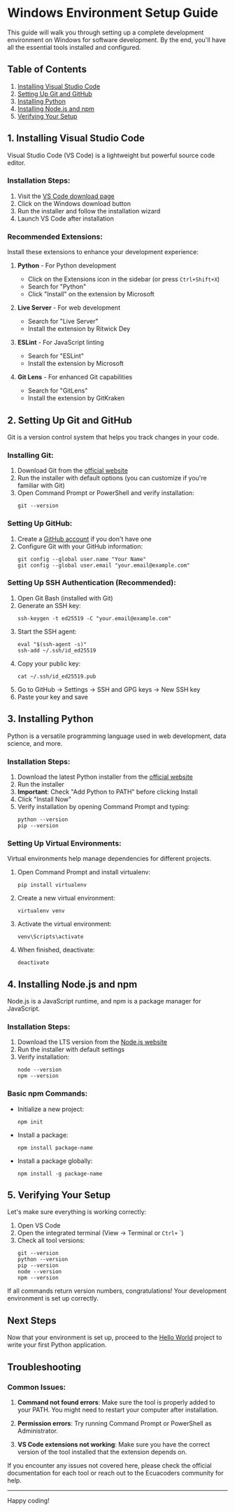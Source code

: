 # Windows Environment Setup Guide

This guide will walk you through setting up a complete development environment on Windows for software development. By the end, you'll have all the essential tools installed and configured.

## Table of Contents
1. [Installing Visual Studio Code](#1-installing-visual-studio-code)
2. [Setting Up Git and GitHub](#2-setting-up-git-and-github)
3. [Installing Python](#3-installing-python)
4. [Installing Node.js and npm](#4-installing-nodejs-and-npm)
5. [Verifying Your Setup](#5-verifying-your-setup)

## 1. Installing Visual Studio Code

Visual Studio Code (VS Code) is a lightweight but powerful source code editor.

### Installation Steps:

1. Visit the [VS Code download page](https://code.visualstudio.com/download)
2. Click on the Windows download button
3. Run the installer and follow the installation wizard
4. Launch VS Code after installation

### Recommended Extensions:

Install these extensions to enhance your development experience:

1. **Python** - For Python development
   - Click on the Extensions icon in the sidebar (or press `Ctrl+Shift+X`)
   - Search for "Python"
   - Click "Install" on the extension by Microsoft

2. **Live Server** - For web development
   - Search for "Live Server"
   - Install the extension by Ritwick Dey

3. **ESLint** - For JavaScript linting
   - Search for "ESLint"
   - Install the extension by Microsoft

4. **Git Lens** - For enhanced Git capabilities
   - Search for "GitLens"
   - Install the extension by GitKraken

## 2. Setting Up Git and GitHub

Git is a version control system that helps you track changes in your code.

### Installing Git:

1. Download Git from the [official website](https://git-scm.com/download/win)
2. Run the installer with default options (you can customize if you're familiar with Git)
3. Open Command Prompt or PowerShell and verify installation:
   ```
   git --version
   ```

### Setting Up GitHub:

1. Create a [GitHub account](https://github.com/join) if you don't have one
2. Configure Git with your GitHub information:
   ```
   git config --global user.name "Your Name"
   git config --global user.email "your.email@example.com"
   ```

### Setting Up SSH Authentication (Recommended):

1. Open Git Bash (installed with Git)
2. Generate an SSH key:
   ```
   ssh-keygen -t ed25519 -C "your.email@example.com"
   ```
3. Start the SSH agent:
   ```
   eval "$(ssh-agent -s)"
   ssh-add ~/.ssh/id_ed25519
   ```
4. Copy your public key:
   ```
   cat ~/.ssh/id_ed25519.pub
   ```
5. Go to GitHub → Settings → SSH and GPG keys → New SSH key
6. Paste your key and save

## 3. Installing Python

Python is a versatile programming language used in web development, data science, and more.

### Installation Steps:

1. Download the latest Python installer from the [official website](https://www.python.org/downloads/windows/)
2. Run the installer
3. **Important**: Check "Add Python to PATH" before clicking Install
4. Click "Install Now"
5. Verify installation by opening Command Prompt and typing:
   ```
   python --version
   pip --version
   ```

### Setting Up Virtual Environments:

Virtual environments help manage dependencies for different projects.

1. Open Command Prompt and install virtualenv:
   ```
   pip install virtualenv
   ```
2. Create a new virtual environment:
   ```
   virtualenv venv
   ```
3. Activate the virtual environment:
   ```
   venv\Scripts\activate
   ```
4. When finished, deactivate:
   ```
   deactivate
   ```

## 4. Installing Node.js and npm

Node.js is a JavaScript runtime, and npm is a package manager for JavaScript.

### Installation Steps:

1. Download the LTS version from the [Node.js website](https://nodejs.org/)
2. Run the installer with default settings
3. Verify installation:
   ```
   node --version
   npm --version
   ```

### Basic npm Commands:

- Initialize a new project:
  ```
  npm init
  ```
- Install a package:
  ```
  npm install package-name
  ```
- Install a package globally:
  ```
  npm install -g package-name
  ```

## 5. Verifying Your Setup

Let's make sure everything is working correctly:

1. Open VS Code
2. Open the integrated terminal (View → Terminal or `Ctrl+` `)
3. Check all tool versions:
   ```
   git --version
   python --version
   pip --version
   node --version
   npm --version
   ```

If all commands return version numbers, congratulations! Your development environment is set up correctly.

## Next Steps

Now that your environment is set up, proceed to the [Hello World](../../hello-world) project to write your first Python application.

## Troubleshooting

### Common Issues:

1. **Command not found errors**: Make sure the tool is properly added to your PATH. You might need to restart your computer after installation.

2. **Permission errors**: Try running Command Prompt or PowerShell as Administrator.

3. **VS Code extensions not working**: Make sure you have the correct version of the tool installed that the extension depends on.

If you encounter any issues not covered here, please check the official documentation for each tool or reach out to the Ecuacoders community for help.

---

Happy coding!

